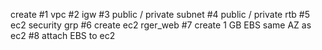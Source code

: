 create 
#1 vpc
#2 igw
#3 public / private subnet
#4 public / private rtb
#5 ec2 security grp
#6 create ec2 rger_web
#7 create 1 GB EBS same AZ as ec2
#8 attach EBS to ec2
